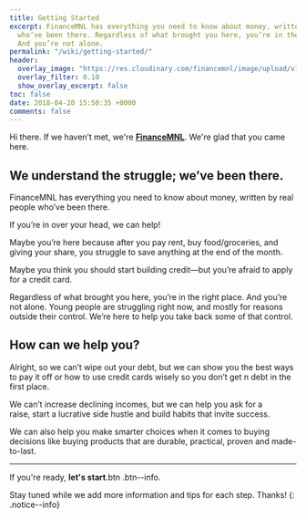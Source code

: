 ```yaml
---
title: Getting Started
excerpt: FinanceMNL has everything you need to know about money, written by real people
  who’ve been there. Regardless of what brought you here, you’re in the right place.
  And you’re not alone.
permalink: "/wiki/getting-started/"
header:
  overlay_image: "https://res.cloudinary.com/financemnl/image/upload/v1524808230/Header%20Images/yellow-wall.jpg"
  overlay_filter: 0.10
  show_overlay_excerpt: false
toc: false
date: 2018-04-20 15:50:35 +0000
comments: false
---
```


Hi there. If we haven’t met, we're **[FinanceMNL](/about)**. We're glad that you came here.

## We understand the struggle; we’ve been there.

FinanceMNL has everything you need to know about money, written by real people who’ve been there.

If you’re in over your head, we can help!

Maybe you’re here because after you pay rent, buy food/groceries, and giving your share, you struggle to save anything at the end of the month.

Maybe you think you should start building credit—but you’re afraid to apply for a credit card.

Regardless of what brought you here, you’re in the right place. And you’re not alone. Young people are struggling right now, and mostly for reasons outside their control. We’re here to help you take back some of that control.

## How can we help you?

Alright, so we can’t wipe out your debt, but we can show you the best ways to pay it off or how to use credit cards wisely so you don’t get n debt in the first place.

We can’t increase declining incomes, but we can help you ask for a raise, start a lucrative side hustle and build habits that invite success.


We can also help you make smarter choices when it comes to buying decisions like buying products that are durable, practical, proven and made-to-last.

---

If you're ready, **let's start**.btn .btn--info.

Stay tuned while we add more information and tips for each step. Thanks!
{: .notice--info}
